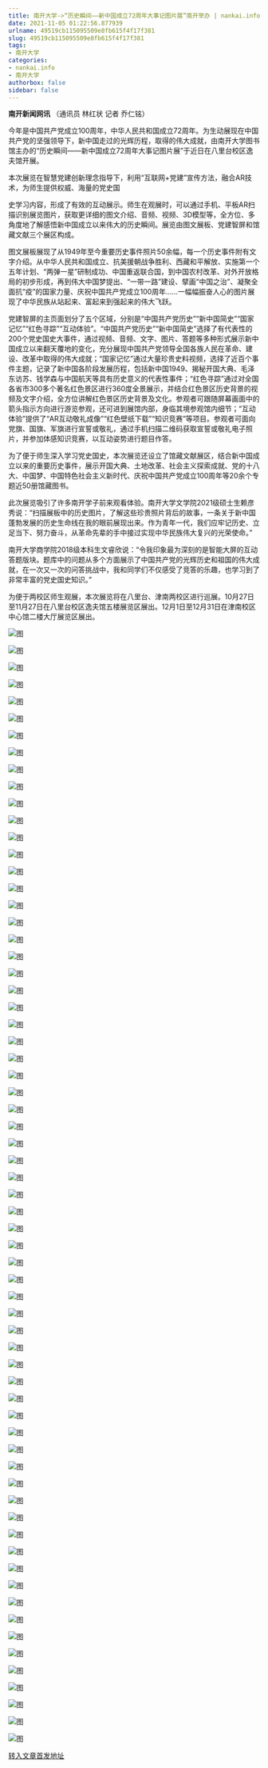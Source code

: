 ```yaml
---
title: 南开大学->“历史瞬间——新中国成立72周年大事记图片展”南开举办 | nankai.info
date: 2021-11-05 01:22:56.877939
urlname: 49519cb115095509e8fb615f4f17f381
slug: 49519cb115095509e8fb615f4f17f381
tags: 
- 南开大学
categories:
- nankai.info
- 南开大学
authorbox: false
sidebar: false
---
```

**南开新闻网讯** （通讯员 林红状 记者 乔仁铭）

今年是中国共产党成立100周年，中华人民共和国成立72周年。为生动展现在中国共产党的坚强领导下，新中国走过的光辉历程，取得的伟大成就，由南开大学图书馆主办的“历史瞬间——新中国成立72周年大事记图片展”于近日在八里台校区逸夫馆开展。

本次展览在智慧党建创新理念指导下，利用“互联网+党建”宣传方法，融合AR技术，为师生提供权威、海量的党史国
<!--more-->
史学习内容，形成了有效的互动展示。师生在观展时，可以通过手机、平板AR扫描识别展览图片，获取更详细的图文介绍、音频、视频、3D模型等，全方位、多角度地了解感悟新中国成立以来伟大的历史瞬间。展览由图文展板、党建智屏和馆藏文献三个展区构成。

图文展板展现了从1949年至今重要历史事件照片50余幅，每一个历史事件附有文字介绍。从中华人民共和国成立、抗美援朝战争胜利、西藏和平解放、实施第一个五年计划、“两弹一星”研制成功、中国重返联合国，到中国农村改革、对外开放格局的初步形成，再到伟大中国梦提出、“一带一路”建设、擘画“中国之治”、凝聚全面抗“疫”的国家力量、庆祝中国共产党成立100周年……一幅幅振奋人心的图片展现了中华民族从站起来、富起来到强起来的伟大飞跃。

党建智屏的主页面划分了五个区域，分别是“中国共产党历史”“新中国简史”“国家记忆”“红色寻踪”“互动体验”。“中国共产党历史”“新中国简史”选择了有代表性的200个党史国史大事件，通过视频、音频、文字、图片、答题等多种形式展示新中国成立以来翻天覆地的变化，充分展现中国共产党领导全国各族人民在革命、建设、改革中取得的伟大成就；“国家记忆”通过大量珍贵史料视频，选择了近百个事件主题，记录了新中国各阶段发展历程，包括新中国1949、揭秘开国大典、毛泽东访苏、钱学森与中国航天等具有历史意义的代表性事件；“红色寻踪”通过对全国各省市300多个著名红色景区进行360度全景展示，并结合红色景区历史背景的视频及文字介绍，全方位讲解红色景区历史背景及文化。参观者可跟随屏幕画面中的箭头指示方向进行游览参观，还可进到展馆内部，身临其境参观馆内细节；“互动体验”提供了“AR互动敬礼成像”“红色壁纸下载”“知识竞赛”等项目。参观者可面向党旗、国旗、军旗进行宣誓或敬礼，通过手机扫描二维码获取宣誓或敬礼电子照片，并参加体感知识竞赛，以互动姿势进行题目作答。

为了便于师生深入学习党史国史，本次展览还设立了馆藏文献展区，结合新中国成立以来的重要历史事件，展示开国大典、土地改革、社会主义探索成就、党的十八大、中国梦、中国特色社会主义新时代、庆祝中国共产党成立100周年等20余个专题近50册馆藏图书。

此次展览吸引了许多南开学子前来观看体验。南开大学文学院2021级硕士生赖彦秀说：“扫描展板中的历史图片，了解这些珍贵照片背后的故事，一条关于新中国蓬勃发展的历史生命线在我的眼前展现出来。作为青年一代，我们应牢记历史、立足当下、努力奋斗，从革命先辈的手中接过实现中华民族伟大复兴的光荣使命。”

南开大学商学院2018级本科生文睿欣说：“令我印象最为深刻的是智能大屏的互动答题版块。题库中的问题从多个方面展示了中国共产党的光辉历史和祖国的伟大成就，在一次又一次的问答挑战中，我和同学们不仅感受了竞答的乐趣，也学习到了非常丰富的党史国史知识。”

为便于两校区师生观展，本次展览将在八里台、津南两校区进行巡展。10月27日至11月27日在八里台校区逸夫馆五楼展览区展出。12月1日至12月31日在津南校区中心馆二楼大厅展览区展出。

![图](http://news.nankai.edu.cn/ywsd/system/2021/10/30/g)

![图](http://news.nankai.edu.cn/ywsd/system/2021/10/30/p)

![图](http://news.nankai.edu.cn/ywsd/system/2021/10/30/j)

![图](http://news.nankai.edu.cn/ywsd/system/2021/10/30/)

![图](http://news.nankai.edu.cn/ywsd/system/2021/10/30/3)

![图](http://news.nankai.edu.cn/ywsd/system/2021/10/30/f)

![图](http://news.nankai.edu.cn/ywsd/system/2021/10/30/8)

![图](http://news.nankai.edu.cn/ywsd/system/2021/10/30/5)

![图](http://news.nankai.edu.cn/ywsd/system/2021/10/30/a)

![图](http://news.nankai.edu.cn/ywsd/system/2021/10/30/1)

![图](http://news.nankai.edu.cn/ywsd/system/2021/10/30/1)

![图](http://news.nankai.edu.cn/ywsd/system/2021/10/30/7)

![图](http://news.nankai.edu.cn/ywsd/system/2021/10/30/_)

![图](http://news.nankai.edu.cn/ywsd/system/2021/10/30/1)

![图](http://news.nankai.edu.cn/ywsd/system/2021/10/30/2)

![图](http://news.nankai.edu.cn/ywsd/system/2021/10/30/4)

![图](http://news.nankai.edu.cn/ywsd/system/2021/10/30/2)

![图](http://news.nankai.edu.cn/ywsd/system/2021/10/30/4)

![图](http://news.nankai.edu.cn/ywsd/system/2021/10/30/0)

![图](http://news.nankai.edu.cn/ywsd/system/2021/10/30/0)

![图](http://news.nankai.edu.cn/ywsd/system/2021/10/30/0)

![图](http://news.nankai.edu.cn/ywsd/system/2021/10/30/3)

![图](http://news.nankai.edu.cn/ywsd/system/2021/10/30/0)

![图](http://news.nankai.edu.cn/ywsd/system/2021/10/30/0)

![图](http://news.nankai.edu.cn/)

![图](http://news.nankai.edu.cn/ywsd/system/2021/10/30/4)

![图](http://news.nankai.edu.cn/ywsd/system/2021/10/30/2)

![图](http://news.nankai.edu.cn/ywsd/system/2021/10/30/4)

![图](http://news.nankai.edu.cn/)

![图](http://news.nankai.edu.cn/ywsd/system/2021/10/30/0)

![图](http://news.nankai.edu.cn/ywsd/system/2021/10/30/0)

![图](http://news.nankai.edu.cn/ywsd/system/2021/10/30/0)

![图](http://news.nankai.edu.cn/)

![图](http://news.nankai.edu.cn/ywsd/system/2021/10/30/3)

![图](http://news.nankai.edu.cn/ywsd/system/2021/10/30/0)

![图](http://news.nankai.edu.cn/ywsd/system/2021/10/30/0)

![图](http://news.nankai.edu.cn/)

![图](http://news.nankai.edu.cn/ywsd/system/2021/10/30/c)

![图](http://news.nankai.edu.cn/ywsd/system/2021/10/30/i)

![图](http://news.nankai.edu.cn/ywsd/system/2021/10/30/p)

![图](http://news.nankai.edu.cn/)

![图](http://news.nankai.edu.cn/ywsd/system/2021/10/30/n)

![图](http://news.nankai.edu.cn/ywsd/system/2021/10/30/c)

![图](http://news.nankai.edu.cn/ywsd/system/2021/10/30/)

![图](http://news.nankai.edu.cn/ywsd/system/2021/10/30/u)

![图](http://news.nankai.edu.cn/ywsd/system/2021/10/30/d)

![图](http://news.nankai.edu.cn/ywsd/system/2021/10/30/e)

![图](http://news.nankai.edu.cn/ywsd/system/2021/10/30/)

![图](http://news.nankai.edu.cn/ywsd/system/2021/10/30/i)

![图](http://news.nankai.edu.cn/ywsd/system/2021/10/30/a)

![图](http://news.nankai.edu.cn/ywsd/system/2021/10/30/k)

![图](http://news.nankai.edu.cn/ywsd/system/2021/10/30/n)

![图](http://news.nankai.edu.cn/ywsd/system/2021/10/30/a)

![图](http://news.nankai.edu.cn/ywsd/system/2021/10/30/n)

![图](http://news.nankai.edu.cn/ywsd/system/2021/10/30/)

![图](http://news.nankai.edu.cn/ywsd/system/2021/10/30/s)

![图](http://news.nankai.edu.cn/ywsd/system/2021/10/30/w)

![图](http://news.nankai.edu.cn/ywsd/system/2021/10/30/e)

![图](http://news.nankai.edu.cn/ywsd/system/2021/10/30/n)

![图](http://news.nankai.edu.cn/)

![图](http://news.nankai.edu.cn/)

![图](http://news.nankai.edu.cn/ywsd/system/2021/10/30/:)

![图](http://news.nankai.edu.cn/ywsd/system/2021/10/30/p)

![图](http://news.nankai.edu.cn/ywsd/system/2021/10/30/t)

![图](http://news.nankai.edu.cn/ywsd/system/2021/10/30/t)

![图](http://news.nankai.edu.cn/ywsd/system/2021/10/30/h)

[转入文章首发地址](http://news.nankai.edu.cn/ywsd/system/2021/10/30/030048579.shtml)